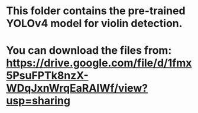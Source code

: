 # This folder contains the pre-trained YOLOv4 model for violin detection.
# You can download the files from: https://drive.google.com/file/d/1fmx5PsuFPTk8nzX-WDqJxnWrqEaRAIWf/view?usp=sharing
